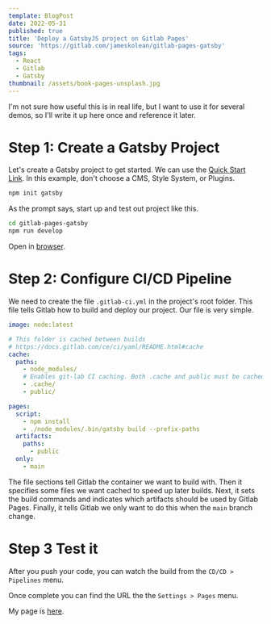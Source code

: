 ```yaml
---
template: BlogPost
date: 2022-05-31
published: true
title: 'Deploy a GatsbyJS project on Gitlab Pages'
source: 'https://gitlab.com/jameskolean/gitlab-pages-gatsby'
tags:
  - React
  - Gitlab
  - Gatsby
thumbnail: /assets/book-pages-unsplash.jpg
---
```


I'm not sure how useful this is in real life, but I want to use it for several demos, so I'll write it up here once and reference it later.

# Step 1: Create a Gatsby Project

Let's create a Gatsby project to get started. We can use the [Quick Start Link](https://www.gatsbyjs.com/docs/quick-start/). In this example, don't choose a CMS, Style System, or Plugins.

```javascript
npm init gatsby
```

As the prompt says, start up and test out project like this.

```bash
cd gitlab-pages-gatsby
npm run develop
```

Open in [browser](http://localhost:8000/).

# Step 2: Configure CI/CD Pipeline

We need to create the file `.gitlab-ci.yml` in the project's root folder. This file tells Gitlab how to build and deploy our project. Our file is very simple.

```yaml
image: node:latest

# This folder is cached between builds
# https://docs.gitlab.com/ce/ci/yaml/README.html#cache
cache:
  paths:
    - node_modules/
    # Enables git-lab CI caching. Both .cache and public must be cached, otherwise builds will fail.
    - .cache/
    - public/

pages:
  script:
    - npm install
    - ./node_modules/.bin/gatsby build --prefix-paths
  artifacts:
    paths:
      - public
  only:
    - main
```

The file sections tell Gitlab the container we want to build with. Then it specifies some files we want cached to speed up later builds. Next, it sets the build commands and indicates which artifacts should be used by Gitlab Pages. Finally, it tells Gitlab we only want to do this when the `main` branch change.

# Step 3 Test it

After you push your code, you can watch the build from the `CD/CD > Pipelines` menu.

Once complete you can find the URL the the `Settings > Pages` menu.

My page is [here](https://jameskolean.gitlab.io/gitlab-pages-gatsby/).
